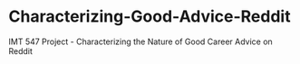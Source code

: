 # Characterizing-Good-Advice-Reddit
IMT 547 Project - Characterizing the Nature of Good Career Advice on Reddit
